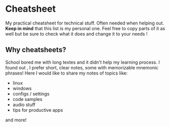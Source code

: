 # Cheatsheet
My practical cheatsheet for technical stuff. Often needed when helping out. <br>**Keep in mind** that this list is my personal one. Feel free to copy parts of it as well but be sure to check what it does and change it to your needs !


## Why cheatsheets?
School bored me with long textes and it didn't help my learning process. 
I found out , I prefer short, clear notes, some with memorizable mnemonic phrases! Here I would like to share my notes of topics like:

- linux
- windows
- configs / settings
- code samples
- audio stuff
- tips for productive apps

and more!
 
